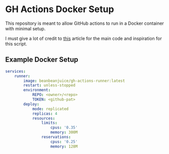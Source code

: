 # GH Actions Docker Setup

This repository is meant to allow GitHub actions to run in a Docker container with minimal setup.

I must give a lot of credit to [this](https://baccini-al.medium.com/how-to-containerize-a-github-actions-self-hosted-runner-5994cc08b9fb) article for the main code and inspiration for this script.

## Example Docker Setup

```YAML
services:
    runner:
        image: beanbeanjuice/gh-actions-runner:latest
        restart: unless-stopped
        environment:
            REPO: <owner>/<repo>
            TOKEN: <github-pat>
        deploy:
            mode: replicated
            replicas: 4
            resources:
                limits:
                    cpus: '0.35'
                    memory: 300M
                reservations:
                    cpus: '0.25'
                    memory: 128M
```
